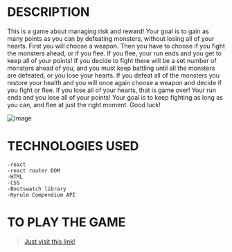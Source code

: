 # DESCRIPTION
This is a game about managing risk and reward!
                Your goal is to gain as many points as you can by defeating monsters, without losing all of your hearts.
                First you will choose a weapon. 
                Then you have to choose if you fight the monsters ahead, or if you flee.
                If you flee, your run ends and you get to keep all of your points!
                If you decide to fight there will be a set number of monsters ahead of you, and you must keep battling until all the monsters are defeated, or you lose your hearts.
                If you defeat all of the monsters you restore your health and you will once again choose a weapon and decide if you fight or flee.
                If you lose all of your hearts, that is game over! Your run ends and you lose all of your points!
                Your goal is to keep fighting as long as you can, and flee at just the right moment.
                Good luck!

![image](https://media.git.generalassemb.ly/user/35841/files/d9f2e980-be18-11eb-9826-284da38a193b)

# TECHNOLOGIES USED
    -react
    -react router DOM
    -HTML
    -CSS
    -Bootswatch library
    -Hyrule Compendium API

# TO PLAY THE GAME
> [Just visit this link!](https://botw-risk-reward.herokuapp.com/) 
